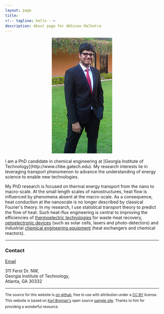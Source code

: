 ```yaml
---
layout: page
title: 
<!-- tagline: hello -->
description: About page for Abhinav Malhotra
---
```

<div style="display: flex; justify-content: center;">
<img src="assets/images/AM.jpg" />
</div>

<br/>
I am a PhD candidate in chemical engineering at [Georgia Institute of Technology](http://www.chbe.gatech.edu). My research interests lie in leveraging transport phenomenon to advance the understanding of energy science to enable new technologies. 

My PhD research is focused on thermal energy transport from the nano to macro-scale. At the small length scales of nanostructures, heat flow is influenced by phenomena absent at the macro-scale. As a consequence, heat conduction at the nanoscale is no longer described by classical Fourier's theory. In my research, I use statistical transport theory to predict the flow of heat. Such heat-flux engineering is central to improving the efficiencies of [thermoelectric technologies](https://www.nature.com/subjects/thermoelectrics) for waste-heat recovery, [optoelectronic devices](https://en.wikipedia.org/wiki/Optoelectronics) (such as solar cells, lasers and photo-detectors) and industrial [chemical engineering equipment](https://www.aiche.org/rapid/projects/list) (heat exchangers and chemical reactors).

---
### <a name="contact"></a>Contact
[Email](mailto:abhinav.m@aol.com)

311 Ferst Dr. NW, <br/>
Georgia Institute of Technology, <br/>
Atlanta, GA 30332

---
<sup> The source for this website is [on github](https://github.com/ABMalhotra/ABMalhotra.github.io), free to use with attribution under a [CC BY](https://creativecommons.org/licenses/by/3.0/) license. This website is based on [Karl Broman's](https://github.com/kbroman) open source [sample site](https://github.com/kbroman/simple_site). Thanks to him for providing a wonderful resource. </sup>
